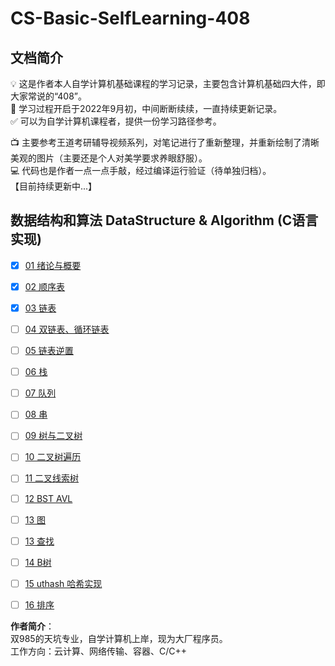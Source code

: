 # CS-Basic-SelfLearning-408

## 文档简介
💡 这是作者本人自学计算机基础课程的学习记录，主要包含计算机基础四大件，即大家常说的“408”。  
🚩 学习过程开启于2022年9月初，中间断断续续，一直持续更新记录。  
✅ 可以为自学计算机课程者，提供一份学习路径参考。

📺 主要参考王道考研辅导视频系列，对笔记进行了重新整理，并重新绘制了清晰美观的图片（主要还是个人对美学要求养眼舒服）。  
💻 代码也是作者一点一点手敲，经过编译运行验证（待单独归档）。  
【目前持续更新中...】

## 数据结构和算法 DataStructure & Algorithm (C语言实现) 
- [x] [01 绪论与概要](01%20【DSA】数据结构与算法（C语言版本）/Ch01%20绪论与概要.md)
- [x] [02 顺序表](01%20【DSA】数据结构与算法（C语言版本）/Ch02-1%20顺序表.md)
- [x] [03 链表](01%20【DSA】数据结构与算法（C语言版本）/Ch02-2%20单链表.md)
- [ ] [04 双链表、循环链表](01%20【DSA】数据结构与算法（C语言版本）/Ch02-3%20双链表、循环链表.md)
- [ ] [05 链表逆置](01%20【DSA】数据结构与算法（C语言版本）/Ch02-3%20链表逆置.md)
- [ ] [06 栈](01%20【DSA】数据结构与算法（C语言版本）/Ch03-1%20栈.md)
- [ ] [07 队列](01%20【DSA】数据结构与算法（C语言版本）/Ch03-2%20队列.md)
- [ ] [08 串](01%20【DSA】数据结构与算法（C语言版本）/Ch04%20串.md)
- [ ] [09  树与二叉树](01%20【DSA】数据结构与算法（C语言版本）/Ch05-1%20树与二叉树.md)
- [ ] [10 二叉树遍历](01%20【DSA】数据结构与算法（C语言版本）/Ch05-2%20二叉树遍历.md)
- [ ] [11 二叉线索树](01%20【DSA】数据结构与算法（C语言版本）/Ch05-3%20二叉线索树.md)
- [ ] [12 BST AVL](01%20【DSA】数据结构与算法（C语言版本）/Ch05-4%20BST%20AVL.md)
- [ ] [13 图](01%20【DSA】数据结构与算法（C语言版本）/Ch06%20图.md)
- [ ] [13 查找](01%20【DSA】数据结构与算法（C语言版本）/Ch07-1%20查找.md)
- [ ] [14 B树](01%20【DSA】数据结构与算法（C语言版本）/Ch07-2%20B树.md)
- [ ] [15 uthash 哈希实现](01%20【DSA】数据结构与算法（C语言版本）/Ch07-3%20uthash%20库哈希实现.md)
- [ ] [16 排序](01%20【DSA】数据结构与算法（C语言版本）/Ch08%20排序.md)



**作者简介**：  
双985的天坑专业，自学计算机上岸，现为大厂程序员。  
工作方向：云计算、网络传输、容器、C/C++

